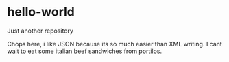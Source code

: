 # hello-world
Just another repository 

Chops here, i like JSON because its so much easier than XML writing.
I cant wait to eat some italian beef sandwiches from portilos.
